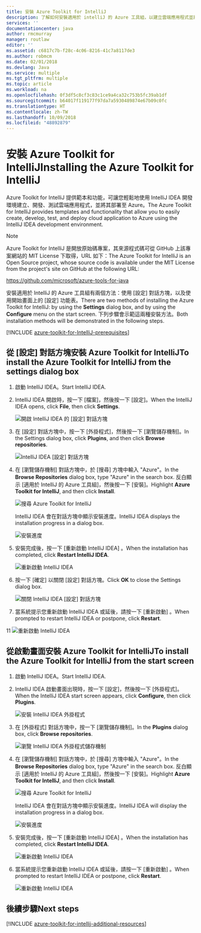 ```yaml
---
title: 安裝 Azure Toolkit for IntelliJ
description: 了解如何安裝適用於 intelliJ 的 Azure 工具組，以建立雲端應用程式並將其部署至 Azure。
services: ''
documentationcenter: java
author: rmcmurray
manager: routlaw
editor: ''
ms.assetid: c6817c7b-f28c-4c06-8216-41c7a8117de3
ms.author: robmcm
ms.date: 02/01/2018
ms.devlang: Java
ms.service: multiple
ms.tgt_pltfrm: multiple
ms.topic: article
ms.workload: na
ms.openlocfilehash: 0f3df5c8cf3c83c1ce9a4ca32c753b5fc39ab1df
ms.sourcegitcommit: b64017f119177f97da7a5930489874e67b09c0fc
ms.translationtype: HT
ms.contentlocale: zh-TW
ms.lasthandoff: 10/09/2018
ms.locfileid: "48892879"
---
```

# <a name="installing-the-azure-toolkit-for-intellij"></a><span data-ttu-id="20c0d-103">安裝 Azure Toolkit for IntelliJ</span><span class="sxs-lookup"><span data-stu-id="20c0d-103">Installing the Azure Toolkit for IntelliJ</span></span>

<span data-ttu-id="20c0d-104">Azure Toolkit for IntelliJ 提供範本和功能，可讓您輕鬆地使用 IntelliJ IDEA 開發環境建立、開發、測試雲端應用程式，並將其部署至 Azure。</span><span class="sxs-lookup"><span data-stu-id="20c0d-104">The Azure Toolkit for IntelliJ provides templates and functionality that allow you to easily create, develop, test, and deploy cloud application to Azure using the IntelliJ IDEA development environment.</span></span>

> [!NOTE] 
> 
> <span data-ttu-id="20c0d-105">Azure Toolkit for IntelliJ 是開放原始碼專案，其來源程式碼可從 GitHub 上該專案網站的 MIT License 下取得，URL 如下：</span><span class="sxs-lookup"><span data-stu-id="20c0d-105">The Azure Toolkit for IntelliJ is an Open Source project, whose source code is available under the MIT License from the project's site on GitHub at the following URL:</span></span> 
> 
> <https://github.com/microsoft/azure-tools-for-java> 
> 

<span data-ttu-id="20c0d-106">安裝適用於 IntelliJ 的 Azure 工具組有兩個方法：使用 [設定] 對話方塊，以及使用開始畫面上的 [設定] 功能表。</span><span class="sxs-lookup"><span data-stu-id="20c0d-106">There are two methods of installing the Azure Toolkit for IntelliJ: by using the **Settings** dialog box, and by using the **Configure** menu on the start screen.</span></span> <span data-ttu-id="20c0d-107">下列步驟會示範這兩種安裝方法。</span><span class="sxs-lookup"><span data-stu-id="20c0d-107">Both installation methods will be demonstrated in the following steps.</span></span>

[!INCLUDE [azure-toolkit-for-IntelliJ-prerequisites](../includes/azure-toolkit-for-intellij-prerequisites.md)]

## <a name="to-install-the-azure-toolkit-for-intellij-from-the-settings-dialog-box"></a><span data-ttu-id="20c0d-108">從 [設定] 對話方塊安裝 Azure Toolkit for IntelliJ</span><span class="sxs-lookup"><span data-stu-id="20c0d-108">To install the Azure Toolkit for IntelliJ from the settings dialog box</span></span>

1. <span data-ttu-id="20c0d-109">啟動 IntelliJ IDEA。</span><span class="sxs-lookup"><span data-stu-id="20c0d-109">Start IntelliJ IDEA.</span></span>

1. <span data-ttu-id="20c0d-110">IntelliJ IDEA 開啟時，按一下 [檔案]，然後按一下 [設定]。</span><span class="sxs-lookup"><span data-stu-id="20c0d-110">When the IntelliJ IDEA opens, click **File**, then click **Settings**.</span></span>
   
   ![開啟 IntelliJ IDEA 的 [設定] 對話方塊][01a]

1. <span data-ttu-id="20c0d-112">在 [設定] 對話方塊中，按一下 [外掛程式]，然後按一下 [瀏覽儲存機制]。</span><span class="sxs-lookup"><span data-stu-id="20c0d-112">In the Settings dialog box, click **Plugins**, and then click **Browse repositories**.</span></span>
   
   ![IntelliJ IDEA [設定] 對話方塊][02a]

1. <span data-ttu-id="20c0d-114">在 [瀏覽儲存機制] 對話方塊中，於 [搜尋] 方塊中輸入 "Azure"。</span><span class="sxs-lookup"><span data-stu-id="20c0d-114">In the **Browse Repositories** dialog box, type "Azure" in the search box.</span></span> <span data-ttu-id="20c0d-115">反白顯示 [適用於 IntelliJ 的 Azure 工具組]，然後按一下 [安裝]。</span><span class="sxs-lookup"><span data-stu-id="20c0d-115">Highlight **Azure Toolkit for IntelliJ**, and then click **Install**.</span></span>
   
   ![搜尋 Azure Toolkit for IntelliJ][03]
   
   <span data-ttu-id="20c0d-117">IntelliJ IDEA 會在對話方塊中顯示安裝進度。</span><span class="sxs-lookup"><span data-stu-id="20c0d-117">IntelliJ IDEA displays the installation progress in a dialog box.</span></span>
   
   ![安裝進度][04]

1. <span data-ttu-id="20c0d-119">安裝完成後，按一下 [重新啟動 IntelliJ IDEA] 。</span><span class="sxs-lookup"><span data-stu-id="20c0d-119">When the installation has completed, click **Restart IntelliJ IDEA**.</span></span>
   
   ![重新啟動 IntelliJ IDEA][05]

1. <span data-ttu-id="20c0d-121">按一下 [確定]  以關閉 [設定] 對話方塊。</span><span class="sxs-lookup"><span data-stu-id="20c0d-121">Click **OK** to close the Settings dialog box.</span></span>
   
   ![關閉 IntelliJ IDEA [設定] 對話方塊][06]

1. <span data-ttu-id="20c0d-123">當系統提示您重新啟動 IntelliJ IDEA 或延後，請按一下 [重新啟動] 。</span><span class="sxs-lookup"><span data-stu-id="20c0d-123">When prompted to restart IntelliJ IDEA or postpone, click **Restart**.</span></span>
   
<span data-ttu-id="20c0d-124">1</span><span class="sxs-lookup"><span data-stu-id="20c0d-124">1</span></span>   ![重新啟動 IntelliJ IDEA][07]

## <a name="to-install-the-azure-toolkit-for-intellij-from-the-start-screen"></a><span data-ttu-id="20c0d-126">從啟動畫面安裝 Azure Toolkit for IntelliJ</span><span class="sxs-lookup"><span data-stu-id="20c0d-126">To install the Azure Toolkit for IntelliJ from the start screen</span></span>

1. <span data-ttu-id="20c0d-127">啟動 IntelliJ IDEA。</span><span class="sxs-lookup"><span data-stu-id="20c0d-127">Start IntelliJ IDEA.</span></span>

1. <span data-ttu-id="20c0d-128">IntelliJ IDEA 啟動畫面出現時，按一下 [設定]，然後按一下 [外掛程式]。</span><span class="sxs-lookup"><span data-stu-id="20c0d-128">When the IntelliJ IDEA start screen appears, click **Configure**, then click **Plugins**.</span></span>
   
   ![安裝 IntelliJ IDEA 外掛程式][01b]

1. <span data-ttu-id="20c0d-130">在 [外掛程式] 對話方塊中，按一下 [瀏覽儲存機制]。</span><span class="sxs-lookup"><span data-stu-id="20c0d-130">In the **Plugins** dialog box, click **Browse repositories**.</span></span>
   
   ![瀏覽 IntelliJ IDEA 外掛程式儲存機制][02b]

1. <span data-ttu-id="20c0d-132">在 [瀏覽儲存機制] 對話方塊中，於 [搜尋] 方塊中輸入 "Azure"。</span><span class="sxs-lookup"><span data-stu-id="20c0d-132">In the **Browse Repositories** dialog box, type "Azure" in the search box.</span></span> <span data-ttu-id="20c0d-133">反白顯示 [適用於 IntelliJ 的 Azure 工具組]，然後按一下 [安裝]。</span><span class="sxs-lookup"><span data-stu-id="20c0d-133">Highlight **Azure Toolkit for IntelliJ**, and then click **Install**.</span></span>
   
   ![搜尋 Azure Toolkit for IntelliJ][03]
   
   <span data-ttu-id="20c0d-135">IntelliJ IDEA 會在對話方塊中顯示安裝進度。</span><span class="sxs-lookup"><span data-stu-id="20c0d-135">IntelliJ IDEA will display the installation progress in a dialog box.</span></span>
   
   ![安裝進度][04]

1. <span data-ttu-id="20c0d-137">安裝完成後，按一下 [重新啟動 IntelliJ IDEA] 。</span><span class="sxs-lookup"><span data-stu-id="20c0d-137">When the installation has completed, click **Restart IntelliJ IDEA**.</span></span>
   
   ![重新啟動 IntelliJ IDEA][05]

1. <span data-ttu-id="20c0d-139">當系統提示您重新啟動 IntelliJ IDEA 或延後，請按一下 [重新啟動] 。</span><span class="sxs-lookup"><span data-stu-id="20c0d-139">When prompted to restart IntelliJ IDEA or postpone, click **Restart**.</span></span>
   
   ![重新啟動 IntelliJ IDEA][07]

## <a name="next-steps"></a><span data-ttu-id="20c0d-141">後續步驟</span><span class="sxs-lookup"><span data-stu-id="20c0d-141">Next steps</span></span>

[!INCLUDE [azure-toolkit-for-intellij-additional-resources](../includes/azure-toolkit-for-intellij-additional-resources.md)]

<!-- URL List -->

<!-- IMG List -->

[01a]: media/azure-toolkit-for-intellij-installation/01-intellij-file-settings.png
[01b]: media/azure-toolkit-for-intellij-installation/01-intellij-configure-dropdown.png
[02a]: media/azure-toolkit-for-intellij-installation/02-intellij-settings-dialog.png
[02b]: media/azure-toolkit-for-intellij-installation/02-intellij-plugins-dialog.png
[03]: media/azure-toolkit-for-intellij-installation/03-intellij-browse-repositories.png
[04]: media/azure-toolkit-for-intellij-installation/04-install-progress.png
[05]: media/azure-toolkit-for-intellij-installation/05-restart-intellij.png
[06]: media/azure-toolkit-for-intellij-installation/06-intellij-settings-dialog.png
[07]: media/azure-toolkit-for-intellij-installation/07-restart-intellij.png
